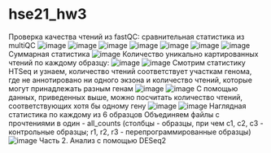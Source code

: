 # hse21_hw3
Проверка качества чтений из fastQC: сравнительная статистика из multiQC
![image](https://user-images.githubusercontent.com/93148620/143721798-f0c93152-5c8a-458e-9e67-368a14d39010.png)
![image](https://user-images.githubusercontent.com/93148620/143721804-711cb668-cb23-4029-a4e4-d61c852e2025.png)
![image](https://user-images.githubusercontent.com/93148620/143721811-03e6b3a9-b42f-4625-a562-9e77c83db712.png)
![image](https://user-images.githubusercontent.com/93148620/143721819-46a0ee70-f5e4-42a0-bf60-6333b071ea33.png)
![image](https://user-images.githubusercontent.com/93148620/143721831-80c04969-e14d-4982-9532-a6761943d6b7.png)
![image](https://user-images.githubusercontent.com/93148620/143721836-53d48426-b321-4a65-b826-7fd8b30735d6.png)
![image](https://user-images.githubusercontent.com/93148620/143721846-601f6175-484d-493e-8d67-d2581e7bb1b9.png)
Суммарная статистика
![image](https://user-images.githubusercontent.com/93148620/143721863-84deea0e-cd18-483a-b461-1ad14456d002.png)
Количество уникально картированных чтений по каждому образцу:
![image](https://user-images.githubusercontent.com/93148620/143721936-299c91fa-f151-4800-933c-07e357b01b2e.png)
![image](https://user-images.githubusercontent.com/93148620/143721941-11c4b113-9e20-473a-b7f7-e138b8e7674e.png)
Смотрим статистику HTSeq и узнаем, количество чтений соответствует участкам генома, где не аннотировано ни одного экзона и количество чтений, которые могут принадлежать разным генам
![image](https://user-images.githubusercontent.com/93148620/143721964-75541aeb-af71-48ce-a1c1-841118557c44.png)
![image](https://user-images.githubusercontent.com/93148620/143721968-a549d3f7-258f-4feb-b47e-540ae660a97d.png)
С помощью данных, приведенных выше, можно посчитать количество чтений, соответствующих хотя бы одному гену
![image](https://user-images.githubusercontent.com/93148620/143721984-232382bc-4c1d-4c01-966a-63c3cf74218e.png)
![image](https://user-images.githubusercontent.com/93148620/143721989-dc4c91c3-73e4-4ce4-8b37-c81c2f223b3b.png)
Наглядная статистика по каждому из 6 образцов
Объединяем файлы с прочтениями в один - all_counts (столбцы - образцы, при чем c1, c2, c3 - контрольные образцы; r1, r2, r3 - перепрограммированные образцы)
![image](https://user-images.githubusercontent.com/93148620/143722013-8addb18e-d593-48dd-9232-628e31849eb3.png)
Часть 2. Анализ с помощью DESeq2
